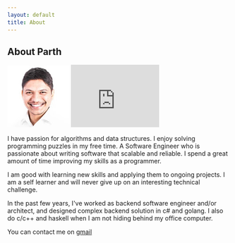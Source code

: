 ```yaml
---
layout: default
title: About
---
```

## About Parth
<img src="/public/profile_pic.jpg" class="profile-pic">
<iframe src="http://githubbadge.appspot.com/parthdesai?s=1&a=0" style="border: 0;height: 142px;width: 200px;overflow: hidden;" frameBorder="0"></iframe>

I have passion for algorithms and data structures. I enjoy solving programming puzzles in my free time. A Software Engineer who is passionate about writing software that scalable and reliable. I spend a great amount of time improving my skills as a programmer.

I am good with learning new skills and applying them to ongoing projects. I am a self learner and will never give up on an interesting technical challenge.

In the past few years, I've worked as backend software engineer and/or architect, and designed complex backend solution in c# and golang. I also do c/c++ and haskell when I am not hiding behind my office computer.

You can contact me on [gmail](mailto:desaiparth08@gmail.com)

